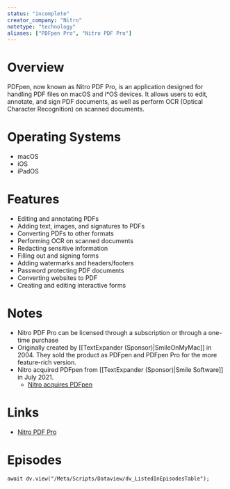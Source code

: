 ```yaml
---
status: "incomplete"
creator_company: "Nitro"
notetype: "technology"
aliases: ["PDFpen Pro", "Nitro PDF Pro"]
---
```


# Overview
PDFpen, now known as Nitro PDF Pro, is an application designed for handling PDF files on macOS and i\*OS devices. It allows users to edit, annotate, and sign PDF documents, as well as perform OCR (Optical Character Recognition) on scanned documents. 

# Operating Systems
- macOS
- iOS
- iPadOS

# Features
- Editing and annotating PDFs
- Adding text, images, and signatures to PDFs
- Converting PDFs to other formats
- Performing OCR on scanned documents
- Redacting sensitive information
- Filling out and signing forms
- Adding watermarks and headers/footers
- Password protecting PDF documents
- Converting websites to PDF
- Creating and editing interactive forms

# Notes
- Nitro PDF Pro can be licensed through a subscription or through a one-time purchase
- Originally created by [[TextExpander (Sponsor)|SmileOnMyMac]] in 2004. They sold the product as PDFpen and PDFpen Pro for the more feature-rich version.
- Nitro acquired PDFpen from [[TextExpander (Sponsor)|Smile Software]] in July 2021.
	- [Nitro acquires PDFpen](https://www.gonitro.com/blog/nitro-pdfpen-pdf-productivity-for-mac-ipad-iphone)

# Links
- [Nitro PDF Pro](https://www.gonitro.com/pdf-pro)

# Episodes
```dataviewjs
await dv.view("/Meta/Scripts/Dataview/dv_ListedInEpisodesTable");
```

